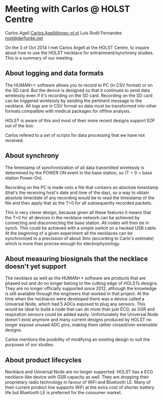# Meeting with Carlos @ HOLST Centre 

Carlos Agell <Carlos.Agell@imec-nl.nl>
Luis Rodil Fernandez <root@derfunke.net>

On the 3 of Oct 2014 I met Carlos Argell at the HOLST Centre, to inquire about how to use the HOLST necklace for entrainment/synchrony studies. This is a summary of our meeting.

## About logging and data formats

The HUMAN++ software allows you to record to PC (in CSV format) or on the SD card. But the device is designed so that it continues to send data wirelessly even if it's recording on the SD card.
Recording on the SD card can be triggered wirelessly by sending the pertinent message to the necklace. All logs are in CSV format so data must be transformed into other formats compatible with medical packages for offline analysis.

HOLST is aware of this and most of their more recent designs support EDF out of the box.

Carlos refered to a set of scripts for data processing that we have not received.

## About synchrony

The timestamp of synchronization of all data transmitted wirelessly is determined by the POWER ON event in the base station,  so (T = 0 = base station Power-On).

Recording on the PC is made onto a file that contains an absolute timestamp (that's the receiving host's date and time of the day), so a way to obtain absolute time/date of any recording would be to read the timestamp of the file and then apply that as the T=0 for all subsequently recorded packets.

This is very clever design, because given all these features it means that the T=0 for all devices in the necklace network can be achieved by connecting and disconnecting the base station. All nodes will then be in synch. This could be achieved with a simple switch on a hacked USB cable. At the beginning of a given experiment all the necklaces can be synchronized to a precission of about 3ms (according to Carlo's estimate) which is more than precise enough for electrophysiology.

## About measuring biosignals that the necklace doesn't yet support

The necklace as well as the HUMAN++ software are products that are phased out and do no longer belong to the cutting edge of HOLSTs designs. They are no longer officially supported since 2012, although the knowledge is still available through the engineers that worked in that project. At the time when the necklaces were developed there was a device called a Universal Node, which had 5 ADCs exposed to plug any sensors. This would be ideal to build a node that can do more than just ECG, as GSR and respiration sensors could be added easily. Unfortunately the Universal Node doesn't exist anymore and many current designs produced by HOLST no longer expose unused ADC pins, making them rather closed/non-extensible designs.

Carlos mentions the posibility of modifying an existing design to suit the purposes of our studies.

## About product lifecycles

Necklace and Universal Node are no longer supported.
HOLST has a ECG necklace-like device with GSR capacity as well.
They are dropping their proprietary radio technology in favour of WiFi and Bluetooth LE. Many of their current product line supports WiFi at the extra cost of shorter battery life but Bluetooth LE is preferred for the consumer market.
